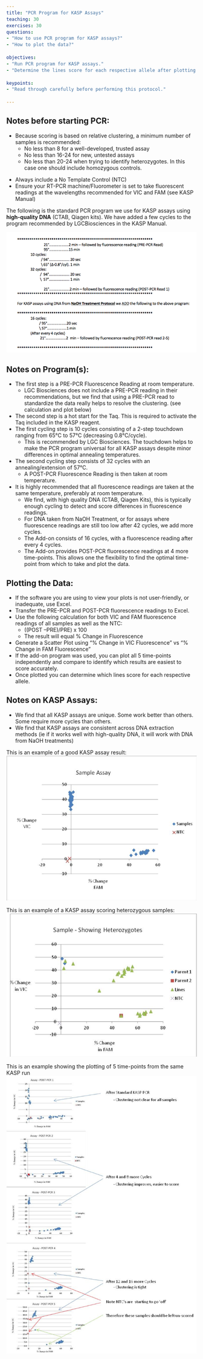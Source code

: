 ```yaml
---
title: "PCR Program for KASP Assays"
teaching: 30
exercises: 30
questions:
- "How to use PCR program for KASP assays?"
- "How to plot the data?"

objectives:
- "Run PCR program for KASP assays."
- "Determine the lines score for each respective allele after plotting your data." 

keypoints:
- "Read through carefully before performing this protocol."

---
```

## Notes before starting PCR:
* Because scoring is based on relative clustering, a minimum number of samples is recommended:
  -	No less than 8 for a well-developed, trusted assay
  -	No less than 16-24 for new, untested assays
  -	No less than 20-24 when trying to identify heterozygotes.  In this case one should include homozygous controls.
-	Always include a No Template Control (NTC)
-	Ensure your RT-PCR machine/Fluorometer is set to take fluorescent readings at the wavelengths recommended for VIC and FAM (see KASP Manual)

The following is the standard PCR program we use for KASP assays using **high-quality DNA** (CTAB, Qiagen kits).   We have added a few cycles to the program recommended by LGCBiosciences in the KASP Manual.

![Screenshot of main code listing](../fig/KASP-PCR-Protocol-1.png)


## Notes on Program(s):
* The first step is a PRE-PCR Fluorescence Reading at room temperature.
  - LGC Biosciences does not include a PRE-PCR reading in their recommendations, but we find that using a PRE-PCR read to standardize the data really helps to resolve the clustering. (see calculation and plot below) 
* The second step is a hot start for the Taq.  This is required to activate the Taq included in the KASP reagent.
* The first cycling step is 10 cycles consisting of a 2-step touchdown ranging from 65°C to 57°C (decreasing 0.8°C/cycle).
  - This is recommended by LGC Biosciences.  The touchdown helps to make the PCR program universal for all KASP assays despite minor differences in optimal annealing temperatures.
* The second cycling step consists of 32 cycles with an annealing/extension of 57°C.
  - A POST-PCR Fluorescence Reading is then taken at room temperature.
* It is highly recommended that all fluorescence readings are taken at the same temperature, preferably at room temperature.
  - We find, with high quality DNA (CTAB, Qiagen Kits), this is typically enough cycling to detect and score differences in fluorescence readings.  
  - For DNA taken from NaOH Treatment, or for assays where fluorescence readings are still too low after 42 cycles, we add more cycles. 
  - The Add-on consists of 16 cycles, with a fluorescence reading after every 4 cycles.
  - The Add-on provides POST-PCR fluorescence readings at 4 more time-points.   This allows one the flexibility to find the optimal time-point from which to take and plot the data. 

## Plotting the Data:
* If the software you are using to view your plots is not user-friendly, or inadequate, use Excel.
* Transfer the PRE-PCR and POST-PCR fluorescence readings to Excel.
* Use the following calculation for both VIC and FAM fluorescence readings of all samples as well as the NTC:
  - ((POST –PRE)/PRE) x 100
  - The result will equal % Change in Fluorescence
* Generate a Scatter Plot using “% Change in VIC Fluorescence” vs “% Change in FAM Fluorescence”
* If the add-on program was used, you can plot all 5 time-points independently and compare to identify which results are easiest to score accurately.
* Once plotted you can determine which lines score for each respective allele.

## Notes on KASP Assays:
* We find that all KASP assays are unique.  Some work better than others.  Some require more cycles than others.  
* We find that KASP assays are consistent across DNA extraction methods (ie if it works well with high-quality DNA, it will work with DNA from NaOH treatments)

This is an example of a good KASP assay result:
![Screenshot of main code listing](../fig/KASP-PCR-Protocol-2.png)

This is an example of a KASP assay scoring heterozygous samples:
![Screenshot of main code listing](../fig/KASP-PCR-Protocol-3.png)

This is an example showing the plotting of 5 time-points from the same KASP run
![Screenshot of main code listing](../fig/KASP-PCR-Protocol-4.png)
